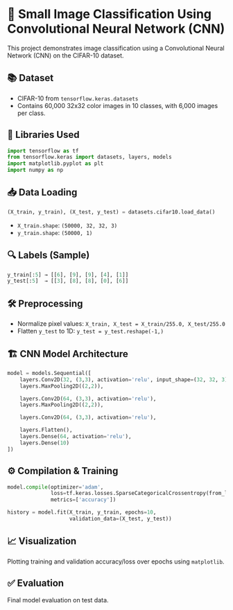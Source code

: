 
# 🧠 Small Image Classification Using Convolutional Neural Network (CNN)

This project demonstrates image classification using a Convolutional Neural Network (CNN) on the CIFAR-10 dataset.

## 📚 Dataset
- CIFAR-10 from `tensorflow.keras.datasets`
- Contains 60,000 32x32 color images in 10 classes, with 6,000 images per class.

## 🔧 Libraries Used
```python
import tensorflow as tf
from tensorflow.keras import datasets, layers, models
import matplotlib.pyplot as plt
import numpy as np
```

## 📥 Data Loading
```python
(X_train, y_train), (X_test, y_test) = datasets.cifar10.load_data()
```

- `X_train.shape`: `(50000, 32, 32, 3)`
- `y_train.shape`: `(50000, 1)`

## 🔍 Labels (Sample)
```python
y_train[:5] → [[6], [9], [9], [4], [1]]
y_test[:5]  → [[3], [8], [8], [0], [6]]
```

## 🛠️ Preprocessing
- Normalize pixel values: `X_train, X_test = X_train/255.0, X_test/255.0`
- Flatten `y_test` to 1D: `y_test = y_test.reshape(-1,)`

## 🏗️ CNN Model Architecture
```python
model = models.Sequential([
    layers.Conv2D(32, (3,3), activation='relu', input_shape=(32, 32, 3)),
    layers.MaxPooling2D((2,2)),

    layers.Conv2D(64, (3,3), activation='relu'),
    layers.MaxPooling2D((2,2)),

    layers.Conv2D(64, (3,3), activation='relu'),

    layers.Flatten(),
    layers.Dense(64, activation='relu'),
    layers.Dense(10)
])
```

## ⚙️ Compilation & Training
```python
model.compile(optimizer='adam',
              loss=tf.keras.losses.SparseCategoricalCrossentropy(from_logits=True),
              metrics=['accuracy'])

history = model.fit(X_train, y_train, epochs=10, 
                    validation_data=(X_test, y_test))
```

## 📈 Visualization
Plotting training and validation accuracy/loss over epochs using `matplotlib`.

## ✅ Evaluation
Final model evaluation on test data.
